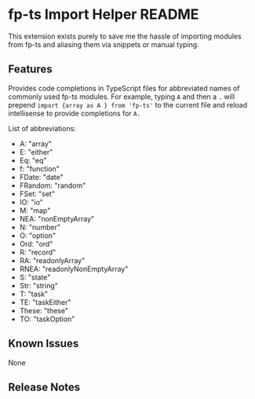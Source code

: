 # fp-ts Import Helper README

This extension exists purely to save me the hassle of importing modules from fp-ts and aliasing them via snippets or manual typing.

## Features

Provides code completions in TypeScript files for abbreviated names of commonly used fp-ts modules. For example, typing `A` and then a `.` will prepend `import {array as A } from 'fp-ts'` to the current file and reload intellisense to provide completions for `A.`

List of abbreviations:

- A: "array"
- E: "either"
- Eq: "eq"
- f: "function"
- FDate: "date"
- FRandom: "random"
- FSet: "set"
- IO: "io"
- M: "map"
- NEA: "nonEmptyArray"
- N: "number"
- O: "option"
- Ord: "ord"
- R: "record"
- RA: "readonlyArray"
- RNEA: "readonlyNonEmptyArray"
- S: "state"
- Str: "string"
- T: "task"
- TE: "taskEither"
- These: "these"
- TO: "taskOption"

## Known Issues

None

## Release Notes
